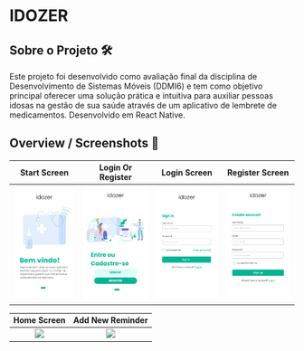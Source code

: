 # IDOZER

## Sobre o Projeto 🛠️

Este projeto foi desenvolvido como avaliação final da disciplina de Desenvolvimento de Sistemas Móveis (DDMI6) e tem como objetivo principal oferecer uma solução prática e intuitiva para auxiliar pessoas idosas na gestão de sua saúde através de um aplicativo de lembrete de medicamentos. Desenvolvido em React Native.

## Overview / Screenshots 📸

|                         Start Screen                         |                         Login Or Register                          |                       Login Screen                       |                      Register Screen                      |
| :----------------------------------------------------------: | :----------------------------------------------------------------: | :------------------------------------------------------: | :-------------------------------------------------------: |
| <img src="./assets/screenshots/startpage.png" width="200" /> | <img src="./assets/screenshots/loginorregister.png" width="200" /> | <img src="./assets/screenshots/login.png" width="200" /> | <img src="./assets/screenshots/signup.png" width="200" /> |

|                        Home Screen                        |                     Add New Reminder                      |
| :-------------------------------------------------------: | :-------------------------------------------------------: |
| <img src="./assets/screenshots/Home-3.png" width="200" /> | <img src="./assets/screenshots/Home-4.png" width="200" /> |
